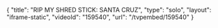 {
    "title": "RIP MY SHRED STICK: SANTA CRUZ",
    "type": "solo",
    "layout": "iframe-static",
    "videoId": "159540",
    "url": "\/tvpembed\/159540"
}